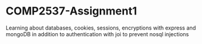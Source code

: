# COMP2537-Assignment1

Learning about databases, cookies, sessions, encryptions with express and mongoDB in addition 
to authentication with joi to prevent nosql injections
